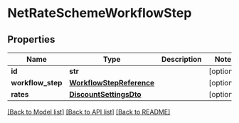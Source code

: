 # NetRateSchemeWorkflowStep

## Properties
Name | Type | Description | Notes
------------ | ------------- | ------------- | -------------
**id** | **str** |  | [optional] 
**workflow_step** | [**WorkflowStepReference**](WorkflowStepReference.md) |  | [optional] 
**rates** | [**DiscountSettingsDto**](DiscountSettingsDto.md) |  | [optional] 

[[Back to Model list]](../README.md#documentation-for-models) [[Back to API list]](../README.md#documentation-for-api-endpoints) [[Back to README]](../README.md)

